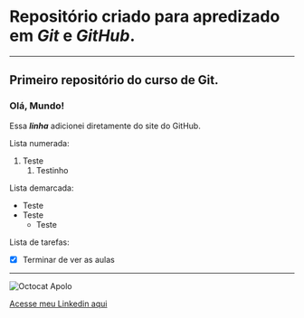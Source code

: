 # **Repositório criado para apredizado em *Git* e *GitHub*.**
---
## Primeiro repositório do curso de Git.

### Olá, Mundo!

Essa __*linha*__ adicionei diretamente do site do GitHub.

Lista numerada: 
1. Teste
   1. Testinho

Lista demarcada:
* Teste
* Teste
   * Teste

Lista de tarefas:
- [x] Terminar de ver as aulas
***
![Octocat Apolo](https://user-images.githubusercontent.com/62688708/112913866-0a483100-90d1-11eb-84a4-185da73203cc.png)

[Acesse meu Linkedin aqui](https://www.linkedin.com/in/vin%C3%ADcius-albuquerque-994813159/)
